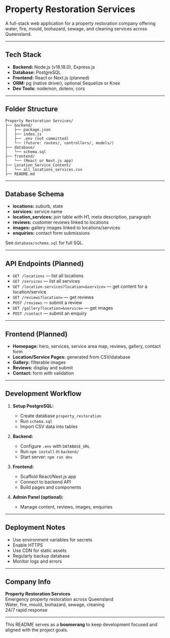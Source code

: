 # Property Restoration Services

A full-stack web application for a property restoration company offering water, fire, mould, biohazard, sewage, and cleaning services across Queensland.

---

## Tech Stack

- **Backend:** Node.js (v18.18.0), Express.js
- **Database:** PostgreSQL
- **Frontend:** React or Next.js (planned)
- **ORM:** pg (native driver), optional Sequelize or Knex
- **Dev Tools:** nodemon, dotenv, cors

---

## Folder Structure

```
Property Restoration Services/
├── backend/
│   ├── package.json
│   ├── index.js
│   ├── .env (not committed)
│   └── (future: routes/, controllers/, models/)
├── database/
│   └── schema.sql
├── frontend/
│   └── (React or Next.js app)
├── Location_Service_Content/
│   └── all_locations_services.csv
├── README.md
```

---

## Database Schema

- **locations:** suburb, state
- **services:** service name
- **location_services:** join table with H1, meta description, paragraph
- **reviews:** customer reviews linked to locations
- **images:** gallery images linked to locations/services
- **enquiries:** contact form submissions

See `database/schema.sql` for full SQL.

---

## API Endpoints (Planned)

- `GET /locations` — list all locations
- `GET /services` — list all services
- `GET /location-services?location=&service=` — get content for a location/service
- `GET /reviews?location=` — get reviews
- `POST /reviews` — submit a review
- `GET /gallery?location=&service=` — get images
- `POST /contact` — submit an enquiry

---

## Frontend (Planned)

- **Homepage:** hero, services, service area map, reviews, gallery, contact form
- **Location/Service Pages:** generated from CSV/database
- **Gallery:** filterable images
- **Reviews:** display and submit
- **Contact:** form with validation

---

## Development Workflow

1. **Setup PostgreSQL:**
   - Create database `property_restoration`
   - Run `schema.sql`
   - Import CSV data into tables

2. **Backend:**
   - Configure `.env` with `DATABASE_URL`
   - Run `npm install` in `backend/`
   - Start server: `npm run dev`

3. **Frontend:**
   - Scaffold React/Next.js app
   - Connect to backend API
   - Build pages and components

4. **Admin Panel (optional):**
   - Manage content, reviews, images, enquiries

---

## Deployment Notes

- Use environment variables for secrets
- Enable HTTPS
- Use CDN for static assets
- Regularly backup database
- Monitor logs and errors

---

## Company Info

**Property Restoration Services**  
Emergency property restoration across Queensland  
Water, fire, mould, biohazard, sewage, cleaning  
24/7 rapid response

---

This README serves as a **boomerang** to keep development focused and aligned with the project goals.
